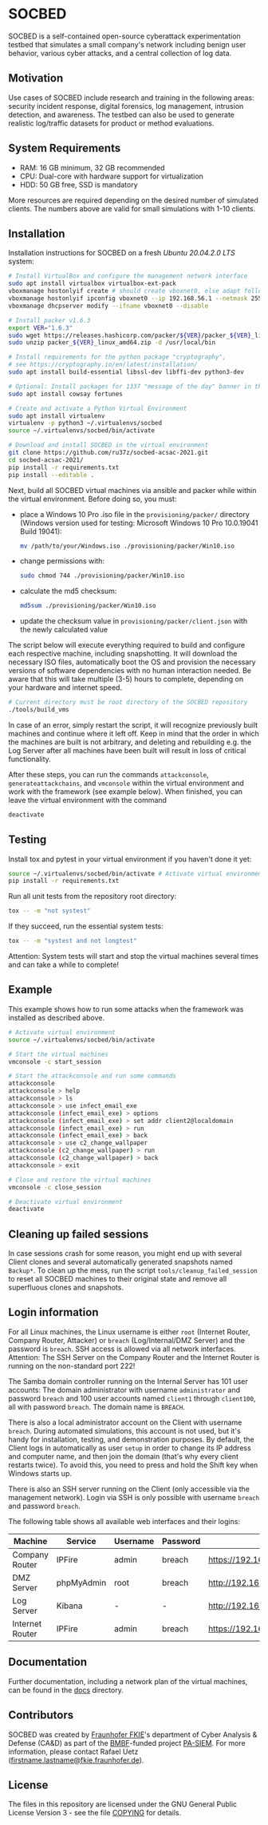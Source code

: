 # SOCBED

SOCBED is a self-contained open-source cyberattack experimentation testbed that simulates a small company's network including benign user behavior, various cyber attacks, and a central collection of log data.

## Motivation

Use cases of SOCBED include research and training in the following areas: security incident response, digital forensics, log management, intrusion detection, and awareness.
The testbed can also be used to generate realistic log/traffic datasets for product or method evaluations.

## System Requirements

* RAM: 16 GB minimum, 32 GB recommended
* CPU: Dual-core with hardware support for virtualization
* HDD: 50 GB free, SSD is mandatory

More resources are required depending on the desired number of simulated clients.
The numbers above are valid for small simulations with 1-10 clients.

## Installation

Installation instructions for SOCBED on a fresh *Ubuntu 20.04.2.0 LTS* system:

```sh
# Install VirtualBox and configure the management network interface
sudo apt install virtualbox virtualbox-ext-pack
vboxmanage hostonlyif create # should create vboxnet0, else adapt following lines
vboxmanage hostonlyif ipconfig vboxnet0 --ip 192.168.56.1 --netmask 255.255.255.0
vboxmanage dhcpserver modify --ifname vboxnet0 --disable

# Install packer v1.6.3
export VER="1.6.3"
sudo wget https://releases.hashicorp.com/packer/${VER}/packer_${VER}_linux_amd64.zip
sudo unzip packer_${VER}_linux_amd64.zip -d /usr/local/bin

# Install requirements for the python package "cryptography",
# see https://cryptography.io/en/latest/installation/
sudo apt install build-essential libssl-dev libffi-dev python3-dev

# Optional: Install packages for 1337 "message of the day" banner in the attackconsole
sudo apt install cowsay fortunes

# Create and activate a Python Virtual Environment
sudo apt install virtualenv
virtualenv -p python3 ~/.virtualenvs/socbed
source ~/.virtualenvs/socbed/bin/activate

# Download and install SOCBED in the virtual environment
git clone https://github.com/ru37z/socbed-acsac-2021.git
cd socbed-acsac-2021/
pip install -r requirements.txt
pip install --editable .
```

Next, build all SOCBED virtual machines via ansible and packer while within the virtual environment. Before doing so, you must:
- place a Windows 10 Pro .iso file in the `provisioning/packer/` directory (Windows version used for testing: Microsoft Windows 10 Pro 10.0.19041 Build 19041):
    ```sh
    mv /path/to/your/Windows.iso ./provisioning/packer/Win10.iso
    ```
- change permissions with:
    ```sh
    sudo chmod 744 ./provisioning/packer/Win10.iso
    ```
- calculate the md5 checksum:
    ```sh
    md5sum ./provisioning/packer/Win10.iso
    ```
- update the checksum value in `provisioning/packer/client.json` with the newly calculated value

The script below will execute everything required to build and configure each respective machine, including snapshotting.
It will download the necessary ISO files, automatically boot the OS and provision the necessary versions of software dependencies with no human interaction needed.
Be aware that this will take multiple (3-5) hours to complete, depending on your hardware and internet speed.

```sh
# Current directory must be root directory of the SOCBED repository
./tools/build_vms
```
In case of an error, simply restart the script, it will recognize previously built machines and continue where it left off.
Keep in mind that the order in which the machines are built is not arbitrary, and deleting and rebuilding e.g. the Log Server after all machines have been built will result in loss of critical functionality.

After these steps, you can run the commands `attackconsole`, `generateattackchains`, and `vmconsole` within the virtual environment and work with the framework (see example below).
When finished, you can leave the virtual environment with the command
```sh
deactivate
```

## Testing

Install tox and pytest in your virtual environment if you haven't done it yet:
```sh
source ~/.virtualenvs/socbed/bin/activate # Activate virtual environment
pip install -r requirements.txt
```

Run all unit tests from the repository root directory:
```sh
tox -- -m "not systest"
```

If they succeed, run the essential system tests:
```sh
tox -- -m "systest and not longtest"
```

Attention: System tests will start and stop the virtual machines several times and  can take a while to complete!

## Example

This example shows how to run some attacks when the framework was installed as described above.

```sh
# Activate virtual environment
source ~/.virtualenvs/socbed/bin/activate

# Start the virtual machines
vmconsole -c start_session

# Start the attackconsole and run some commands
attackconsole
attackconsole > help
attackconsole > ls
attackconsole > use infect_email_exe
attackconsole (infect_email_exe) > options
attackconsole (infect_email_exe) > set addr client2@localdomain
attackconsole (infect_email_exe) > run
attackconsole (infect_email_exe) > back
attackconsole > use c2_change_wallpaper
attackconsole (c2_change_wallpaper) > run
attackconsole (c2_change_wallpaper) > back
attackconsole > exit

# Close and restore the virtual machines
vmconsole -c close_session

# Deactivate virtual environment
deactivate
```

## Cleaning up failed sessions

In case sessions crash for some reason, you might end up with several Client clones and several automatically generated snapshots named `Backup*`.
To clean up the mess, run the script `tools/cleanup_failed_session` to reset all SOCBED machines to their original state and remove all superfluous clones and snapshots.

## Login information

For all Linux machines, the Linux username is either `root` (Internet Router, Company Router, Attacker) or `breach` (Log/Internal/DMZ Server) and the password is `breach`.
SSH access is allowed via all network interfaces.
Attention: The SSH Server on the Company Router and the Internet Router is running on the non-standard port 222!

The Samba domain controller running on the Internal Server has 101 user accounts:
The domain administrator with username `administrator` and password `breach` and 100 user accounts named `client1` through `client100`, all with password `breach`.
The domain name is `BREACH`.

There is also a local administrator account on the Client with username `breach`.
During automated simulations, this account is not used, but it's handy for installation, testing, and demonstration purposes.
By default, the Client logs in automatically as user `setup` in order to change its IP address and computer name, and then join the domain (that's why every client restarts twice).
To avoid this, you need to press and hold the Shift key when Windows starts up.

There is also an SSH server running on the Client (only accessible via the management network).
Login via SSH is only possible with username `breach` and password `breach`.

The following table shows all available web interfaces and their logins:

| Machine | Service | Username | Password | URL |
| --- | --- | --- | --- | --- |
| Company Router | IPFire | admin | breach | https://192.168.56.10:444/ |
| DMZ Server | phpMyAdmin | root | breach | http://192.168.56.20/phpmyadmin/ |
| Log Server | Kibana | - | - | http://192.168.56.12:5601/app/kibana |
| Internet Router | IPFire | admin | breach | https://192.168.56.30:444/ |

## Documentation

Further documentation, including a network plan of the virtual machines, can be found in the [docs](docs/) directory.

## Contributors

SOCBED was created by [Fraunhofer FKIE](https://www.fkie.fraunhofer.de/)'s department of Cyber Analysis & Defense (CA&D) as part of the [BMBF](https://www.bmbf.de/)-funded project [PA-SIEM](https://www.forschung-it-sicherheit-kommunikationssysteme.de/projekte/pa-siem).
For more information, please contact Rafael Uetz (firstname.lastname@fkie.fraunhofer.de).

## License

The files in this repository are licensed under the GNU General Public License Version 3 - see the file [COPYING](COPYING) for details.